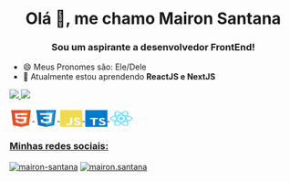 <!--
**Maironsantana/Maironsantana** is a ✨ _special_ ✨ repository because its `README.md` (this file) appears on your GitHub profile.

Here are some ideas to get you started:

- 🔭 I’m currently working on ...
- 🌱 I’m currently learning ...
- 👯 I’m looking to collaborate on ...
- 🤔 I’m looking for help with ...
- 💬 Ask me about ...
- 📫 How to reach me: ...
- 😄 Pronouns: ...
- ⚡ Fun fact: ...
-->
<!--
## Olá, Me chamo Mairon Santana 👋
- 🌱 Atualmente estou aprendendo ReactJS e NextJS
- 😄 Meus Pronomes são: Ele/Dele
- 📫 Entre em contato comigo pelo E-mail: maironnscmt@gmail.com
##
<div style="display: inline_block"><br>
  <img align="center" alt="HTML" height="30" width="40" src="https://raw.githubusercontent.com/devicons/devicon/master/icons/html5/html5-original.svg">
  <img align="center" alt="CSS" height="30" width="40" src="https://raw.githubusercontent.com/devicons/devicon/master/icons/css3/css3-original.svg">
  <img align="center" alt="Javascript" height="30" width="40" src="https://raw.githubusercontent.com/devicons/devicon/master/icons/javascript/javascript-plain.svg">
  <img align="center" alt="Typescript" height="30" width="40" src="https://raw.githubusercontent.com/devicons/devicon/master/icons/typescript/typescript-plain.svg">
  <img align="center" alt="NextJS" height="30" width="40" src="https://github.com/devicons/devicon/blob/master/icons/nextjs/nextjs-original.svg">
  <img align="center" alt="ReactJS" height="30" width="40" src="https://github.com/devicons/devicon/blob/master/icons/react/react-original.svg">
</div>
-->
<h1 align="center">Olá 👋, me chamo Mairon Santana</h1>
<h3 align="center">Sou um aspirante a desenvolvedor FrontEnd!</h3>

- 😄 Meus Pronomes são: Ele/Dele
- 🌱 Atualmente estou aprendendo **ReactJS e NextJS**

<div>
  <a href="https://github.com/Maironsantana">
  <img height="180em" src="https://github-readme-stats.vercel.app/api?username=Maironsantana&show_icons=true&theme=dark&include_all_commits=true&count_private=true"/>
  <img height="180em" src="https://github-readme-stats.vercel.app/api/top-langs/?username=Maironsantana&layout=compact&langs_count=7&theme=dark"/>
</div>
 
 <div style="display: inline_block"><br>
  <img align="center" alt="HTML" height="30" width="40" src="https://raw.githubusercontent.com/devicons/devicon/master/icons/html5/html5-original.svg">
  <img align="center" alt="CSS" height="30" width="40" src="https://raw.githubusercontent.com/devicons/devicon/master/icons/css3/css3-original.svg">
  <img align="center" alt="Javascript" height="30" width="40" src="https://raw.githubusercontent.com/devicons/devicon/master/icons/javascript/javascript-plain.svg">
  <img align="center" alt="Typescript" height="30" width="40" src="https://raw.githubusercontent.com/devicons/devicon/master/icons/typescript/typescript-plain.svg">
  <img align="center" alt="ReactJS" height="30" width="40" src="https://github.com/devicons/devicon/blob/master/icons/react/react-original.svg">
</div>

<h3 align="left">Minhas redes sociais:</h3>
<p align="left">
<a href="https://linkedin.com/in/mairon-santana" target="blank"><img align="center" src="https://raw.githubusercontent.com/rahuldkjain/github-profile-readme-generator/master/src/images/icons/Social/linked-in-alt.svg" alt="mairon-santana" height="30" width="40" /></a>
<a href="https://instagram.com/mairon.santana" target="blank"><img align="center" src="https://raw.githubusercontent.com/rahuldkjain/github-profile-readme-generator/master/src/images/icons/Social/instagram.svg" alt="mairon.santana" height="30" width="40" /></a>
</p>

